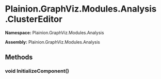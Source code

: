 
# Plainion.GraphViz.Modules.Analysis.ClusterEditor

**Namespace:** Plainion.GraphViz.Modules.Analysis

**Assembly:** Plainion.GraphViz.Modules.Analysis


## Methods

### void InitializeComponent()

